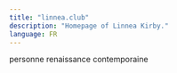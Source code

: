 ```yaml
---
title: "linnea.club"
description: "Homepage of Linnea Kirby."
language: FR
---
```


personne renaissance contemporaine
